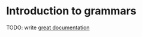 # Introduction to grammars

TODO: write [great documentation](http://jacobian.org/writing/great-documentation/what-to-write/)
